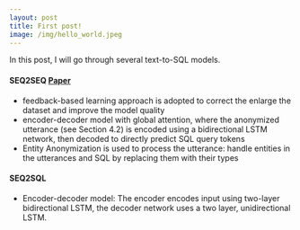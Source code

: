 ```yaml
---
layout: post
title: First post!
image: /img/hello_world.jpeg
---
```


In this post, I will go through several text-to-SQL models.

#### SEQ2SEQ [Paper](https://www.aclweb.org/anthology/P17-1089.pdf)
* feedback-based learning approach is adopted to correct the enlarge the dataset and improve the model quality
* encoder-decoder model with global attention, where the anonymized utterance (see Section 4.2) is encoded using a 
bidirectional LSTM network, then decoded to directly predict SQL query tokens
* Entity Anonymization is used to process the utterance: handle entities in the utterances and SQL by 
replacing them with their types

#### SEQ2SQL
* Encoder-decoder model: The encoder encodes input using two-layer bidirectional LSTM, the decoder network uses a two layer, unidirectional LSTM.

